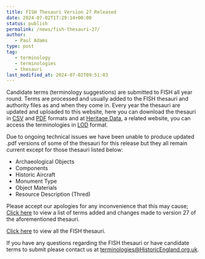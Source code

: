 ```yaml
---
title: FISH Thesauri Version 27 Released
date: 2024-07-02T17:29:14+00:00
status: publish
permalink: /news/fish-thesauri-27/
author:
   - Paul Adams
type: post
tag:
   - terminology   
   - terminologies
   - thesauri
last_modified_at: 2024-07-02T09:51:03
---
```


Candidate terms (terminology suggestions) are submitted to FISH all year round. Terms are processed and usually added to 
the FISH thesauri and authority files as and when they come in. Every year the thesauri are updated and uploaded to this 
website, here you can download the thesauri in [CSV](https://en.wikipedia.org/wiki/Comma-separated_values) and [PDF](https://en.wikipedia.org/wiki/Portable_Document_Format) formats and at [Heritage Data](http://www.heritagedata.org/blog/vocabularies-provided/), a related 
website, you can access the terminologies in [LOD](https://en.wikipedia.org/wiki/Linked_data) format.

Due to ongoing technical issues we have been unable to produce updated .pdf versions of some of the thesauri for this release but 
they all remain current except for those thesauri listed below:

* Archaeological Objects
* Components
* Historic Aircraft
* Monument Type
* Object Materials 
* Resource Description (Thred)

Please accept our apologies for any inconvenience that this may cause; [Click here](2024/pdf_files/Terms%20added-rejected%20April2023-June2024.pdf) to view a list of terms added 
and changes made to version 27 of the aforementioned thesauri.

[Click here](/fish-vocabularies/) to view all the FISH thesauri.

If you have any questions regarding the FISH thesauri or have candidate terms to submit please contact us at 
[terminologies@HistoricEngland.org.uk](mailto:terminologies@HistoricEngland.org.uk).
